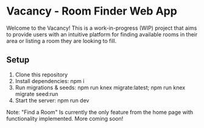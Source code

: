 # Vacancy - Room Finder Web App

Welcome to the Vacancy! This is a work-in-progress (WIP) project that aims to provide users with an intuitive platform for finding available rooms in their area or listing a room they are looking to fill.

## Setup

1. Clone this repository
2. Install dependencies: npm i
3. Run migrations & seeds: npm run knex migrate:latest; npm run knex migrate seed:run
4. Start the server: npm run dev
   
Note: "Find a Room" Is currently the only feature from the home page with functionality implemented. More coming soon!
